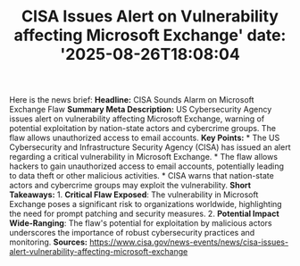 ﻿---
title: "CISA Issues Alert on Vulnerability affecting Microsoft Exchange'
date: '2025-08-26T18:08:04"
category: "Markets"
summary: ""
slug: "cisa issues alert on vulnerability affecting microsoft excha"
source_urls:
  - "https://www.cisa.gov/news-events/news/cisa-issues-alert-vulnerability-affecting-microsoft-exchange"
seo:
  title: "CISA Issues Alert on Vulnerability affecting Microsoft Exchange | Hash n Hedge'
  description: '"
  keywords: ["news", "markets", "brief"]
---
Here is the news brief:  **Headline:** CISA Sounds Alarm on Microsoft Exchange Flaw  **Summary Meta Description:** US Cybersecurity Agency issues alert on vulnerability affecting Microsoft Exchange, warning of potential exploitation by nation-state actors and cybercrime groups. The flaw allows unauthorized access to email accounts.  **Key Points:**  * The US Cybersecurity and Infrastructure Security Agency (CISA) has issued an alert regarding a critical vulnerability in Microsoft Exchange. * The flaw allows hackers to gain unauthorized access to email accounts, potentially leading to data theft or other malicious activities. * CISA warns that nation-state actors and cybercrime groups may exploit the vulnerability.  **Short Takeaways:**  1. **Critical Flaw Exposed**: The vulnerability in Microsoft Exchange poses a significant risk to organizations worldwide, highlighting the need for prompt patching and security measures. 2. **Potential Impact Wide-Ranging**: The flaw's potential for exploitation by malicious actors underscores the importance of robust cybersecurity practices and monitoring.  **Sources:** https://www.cisa.gov/news-events/news/cisa-issues-alert-vulnerability-affecting-microsoft-exchange 
